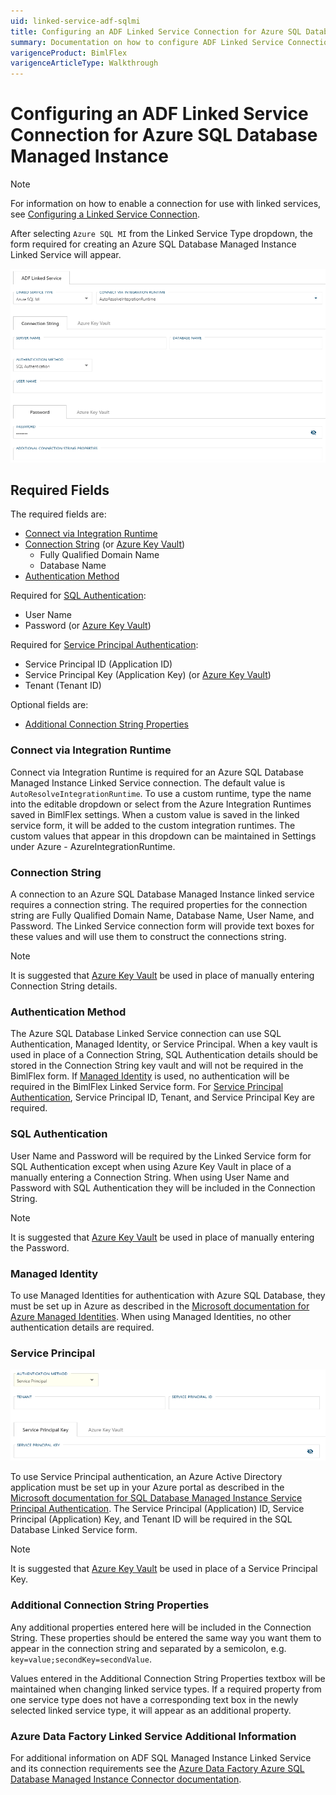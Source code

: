 ```yaml
---
uid: linked-service-adf-sqlmi
title: Configuring an ADF Linked Service Connection for Azure SQL Database Managed Instance
summary: Documentation on how to configure ADF Linked Service Connection for Azure SQL Database Managed Instance with required fields, connection strings, and links to additional information
varigenceProduct: BimlFlex
varigenceArticleType: Walkthrough
---
```

# Configuring an ADF Linked Service Connection for Azure SQL Database Managed Instance

> [!NOTE]
> For information on how to enable a connection for use with linked services, see [Configuring a Linked Service Connection](xref:create-linked-service-connection).

[//]: # (TODO List of stages, connection types, and system types that can use SQL Managed Instance)

After selecting `Azure SQL MI` from the Linked Service Type dropdown, the form required for creating an Azure SQL Database Managed Instance Linked Service will appear.

![SQL Managed Instance Linked Service Form](images/bimlflex-ss-app-connections-adf-sqlmi-form.png "SQL Managed Instance Linked Service Form")

## Required Fields

The required fields are:

+ [Connect via Integration Runtime](#connect-via-integration-runtime)
+ [Connection String](#connection-string) (or [Azure Key Vault](xref:create-linked-service-connection))
  + Fully Qualified Domain Name
  + Database Name
+ [Authentication Method](#authentication-method)

Required for [SQL Authentication](#sql-authentication):

+ User Name
+ Password (or [Azure Key Vault](xref:create-linked-service-connection))

Required for [Service Principal Authentication](#service-principal):

+ Service Principal ID (Application ID)
+ Service Principal Key (Application Key) (or [Azure Key Vault](xref:create-linked-service-connection))
+ Tenant (Tenant ID)

Optional fields are:

+ [Additional Connection String Properties](#additional-connection-string-properties)

### Connect via Integration Runtime

Connect via Integration Runtime is required for an Azure SQL Database Managed Instance Linked Service connection.
The default value is `AutoResolveIntegrationRuntime`.
To use a custom runtime, type the name into the editable dropdown or select from the Azure Integration Runtimes saved in BimlFlex settings.
When a custom value is saved in the linked service form, it will be added to the custom integration runtimes.
The custom values that appear in this dropdown can be maintained in Settings under Azure - AzureIntegrationRuntime.

### Connection String

A connection to an Azure SQL Database Managed Instance linked service requires a connection string.
The required properties for the connection string are Fully Qualified Domain Name, Database Name, User Name, and Password.
The Linked Service connection form will provide text boxes for these values and will use them to construct the connections string.

> [!NOTE]
> It is suggested that [Azure Key Vault](linked-service-azure-key-vault.md) be used in place of manually entering Connection String details.

### Authentication Method

The Azure SQL Database Linked Service connection can use SQL Authentication, Managed Identity, or Service Principal.
When a key vault is used in place of a Connection String, SQL Authentication details should be stored in the Connection String key vault and will not be required in the BimlFlex form.
If [Managed Identity](#managed-identity) is used, no authentication will be required in the BimlFlex Linked Service form.
For [Service Principal Authentication](#service-principal), Service Principal ID, Tenant, and Service Principal Key are required.

### SQL Authentication

User Name and Password will be required by the Linked Service form for SQL Authentication except when using Azure Key Vault in place of a manually entering a Connection String.
When using User Name and Password with SQL Authentication they will be included in the Connection String.

> [!NOTE]
> It is suggested that [Azure Key Vault](linked-service-azure-key-vault.md) be used in place of manually entering the Password.

### Managed Identity

To use Managed Identities for authentication with Azure SQL Database, they must be set up in Azure as described in the [Microsoft documentation for Azure Managed Identities](https://docs.microsoft.com/en-us/azure/data-factory/connector-azure-sql-database-managed-instance#managed-identity).
When using Managed Identities, no other authentication details are required.

### Service Principal

![Service Principal](images/bimlflex-ss-app-connections-adf-sql-database-service-principal.png "Service Principal")

To use Service Principal authentication, an Azure Active Directory application must be set up in your Azure portal as described in the [Microsoft documentation for SQL Database Managed Instance Service Principal Authentication](https://docs.microsoft.com/en-us/azure/data-factory/connector-azure-sql-database-managed-instance#service-principal-authentication).
The Service Principal (Application) ID, Service Principal (Application) Key, and Tenant ID will be required in the SQL Database Linked Service form.

> [!NOTE]
> It is suggested that [Azure Key Vault](linked-service-azure-key-vault.md) be used in place of a Service Principal Key.

### Additional Connection String Properties

Any additional properties entered here will be included in the Connection String.
These properties should be entered the same way you want them to appear in the connection string and separated by a semicolon, e.g. `key=value;secondKey=secondValue`.

Values entered in the Additional Connection String Properties textbox will be maintained when changing linked service types.
If a required property from one service type does not have a corresponding text box in the newly selected linked service type, it will appear as an additional property.

### Azure Data Factory Linked Service Additional Information

For additional information on ADF SQL Managed Instance Linked Service and its connection requirements see the [Azure Data Factory Azure SQL Database Managed Instance Connector documentation](https://docs.microsoft.com/en-us/azure/data-factory/connector-azure-sql-database-managed-instance).
